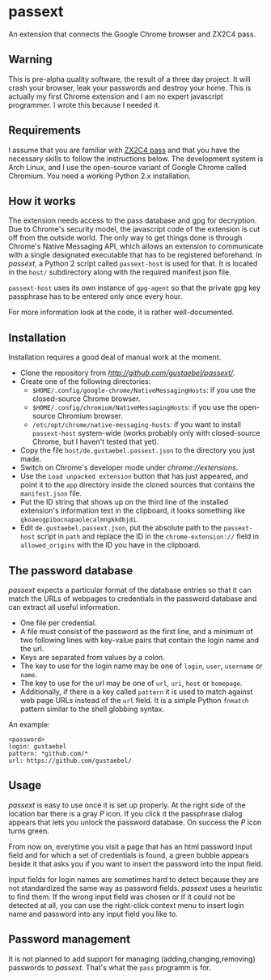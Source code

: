 passext
=======

An extension that connects the Google Chrome browser and ZX2C4 pass.

Warning
-------

This is pre-alpha quality software, the result of a three day project. It will
crash your browser, leak your passwords and destroy your home. This is actually
my first Chrome extension and I am no expert javascript programmer. I wrote
this because I needed it.

Requirements
------------

I assume that you are familiar with [ZX2C4
pass](http://www.zx2c4.com/projects/password-store/) and that you have the
necessary skills to follow the instructions below. The development system is
Arch Linux, and I use the open-source variant of Google Chrome called Chromium.
You need a working Python 2.x installation.

How it works
------------

The extension needs access to the pass database and gpg for decryption. Due to
Chrome's security model, the javascript code of the extension is cut off from
the outside world. The only way to get things done is through Chrome's Native
Messaging API, which allows an extension to communicate with a single
designated executable that has to be registered beforehand. In *passext*, a
Python 2 script called `passext-host` is used for that. It is located in the
`host/` subdirectory along with the required manifest json file.

`passext-host` uses its own instance of `gpg-agent` so that the private gpg key
passphrase has to be entered only once every hour.

For more information look at the code, it is rather well-documented.

Installation
------------

Installation requires a good deal of manual work at the moment.

- Clone the repository from *http://github.com/gustaebel/passext/*.
- Create one of the following directories:
  - `$HOME/.config/google-chrome/NativeMessagingHosts`: if you use the
    closed-source Chrome browser.
  - `$HOME/.config/chromium/NativeMessagingHosts`: if you use the open-source
    Chromium browser.
  - `/etc/opt/chrome/native-messaging-hosts`: if you want to install
    `passext-host` system-wide (works probably only with closed-source Chrome,
    but I haven't tested that yet).
- Copy the file `host/de.gustaebel.passext.json` to the directory you just made.
- Switch on Chrome's developer mode under *chrome://extensions*.
- Use the `Load unpacked extension` button that has just appeared, and point it
  to the `app` directory inside the cloned sources that contains the
  `manifest.json` file.
- Put the ID string that shows up on the third line of the installed
  extension's information text in the clipboard, it looks something like
  `gkoaeogpibocnapaolecalmngkkdbjdi`.
- Edit `de.gustaebel.passext.json`, put the absolute path to the `passext-host`
  script in `path` and replace the ID in the `chrome-extension://` field in
  `allowed_origins` with the ID you have in the clipboard.

The password database
---------------------

*passext* expects a particular format of the database entries so that it can
match the URLs of webpages to credentials in the password database and can
extract all useful information.

- One file per credential.
- A file must consist of the password as the first line, and a minimum of two
  following lines with key-value pairs that contain the login name and the url.
- Keys are separated from values by a colon.
- The key to use for the login name may be one of `login`, `user`, `username`
  or `name`.
- The key to use for the url may be one of `url`, `uri`, `host` or `homepage`.
- Additionally, if there is a key called `pattern` it is used to match against
  web page URLs instead of the `url` field. It is a simple Python `fnmatch`
  pattern similar to the shell globbing syntax.

An example:

    <password>
    login: gustaebel
    pattern: *github.com/*
    url: https://github.com/gustaebel/

Usage
-----

*passext* is easy to use once it is set up properly. At the right side of the
location bar there is a gray *P* icon. If you click it the passphrase dialog
appears that lets you unlock the password database. On success the *P* icon
turns green.

From now on, everytime you visit a page that has an html password input field
and for which a set of credentials is found, a green bubble appears beside it
that asks you if you want to insert the password into the input field.

Input fields for login names are sometimes hard to detect because they are not
standardized the same way as password fields. *passext* uses a heuristic to
find them. If the wrong input field was chosen or if it could not be detected
at all, you can use the right-click context menu to insert login name and
password into any input field you like to.

Password management
-------------------

It is not planned to add support for managing (adding,changing,removing)
passwords to *passext*. That's what the `pass` programm is for.

